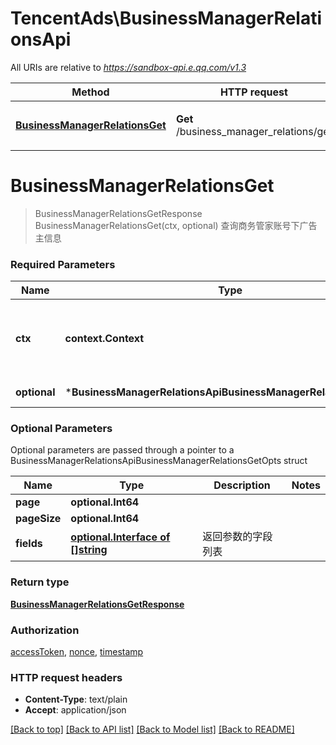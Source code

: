 # TencentAds\BusinessManagerRelationsApi

All URIs are relative to *https://sandbox-api.e.qq.com/v1.3*

Method | HTTP request | Description
------------- | ------------- | -------------
[**BusinessManagerRelationsGet**](BusinessManagerRelationsApi.md#BusinessManagerRelationsGet) | **Get** /business_manager_relations/get | 查询商务管家账号下广告主信息


# **BusinessManagerRelationsGet**
> BusinessManagerRelationsGetResponse BusinessManagerRelationsGet(ctx, optional)
查询商务管家账号下广告主信息

### Required Parameters

Name | Type | Description  | Notes
------------- | ------------- | ------------- | -------------
 **ctx** | **context.Context** | context for authentication, logging, cancellation, deadlines, tracing, etc.
 **optional** | ***BusinessManagerRelationsApiBusinessManagerRelationsGetOpts** | optional parameters | nil if no parameters

### Optional Parameters
Optional parameters are passed through a pointer to a BusinessManagerRelationsApiBusinessManagerRelationsGetOpts struct

Name | Type | Description  | Notes
------------- | ------------- | ------------- | -------------
 **page** | **optional.Int64**|  | 
 **pageSize** | **optional.Int64**|  | 
 **fields** | [**optional.Interface of []string**](string.md)| 返回参数的字段列表 | 

### Return type

[**BusinessManagerRelationsGetResponse**](BusinessManagerRelationsGetResponse.md)

### Authorization

[accessToken](../README.md#accessToken), [nonce](../README.md#nonce), [timestamp](../README.md#timestamp)

### HTTP request headers

 - **Content-Type**: text/plain
 - **Accept**: application/json

[[Back to top]](#) [[Back to API list]](../README.md#documentation-for-api-endpoints) [[Back to Model list]](../README.md#documentation-for-models) [[Back to README]](../README.md)

